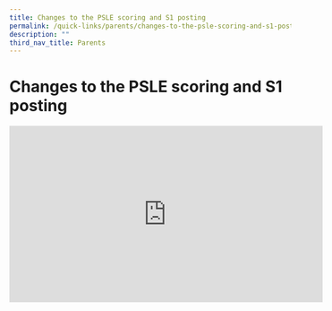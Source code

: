 ```yaml
---
title: Changes to the PSLE scoring and S1 posting
permalink: /quick-links/parents/changes-to-the-psle-scoring-and-s1-posting
description: ""
third_nav_title: Parents
---
```

# **Changes to the PSLE scoring and S1 posting**

<iframe width="560" height="315" src="https://www.youtube.com/embed/XNhLvEk_B90" title="YouTube video player" frameborder="0" allow="accelerometer; autoplay; clipboard-write; encrypted-media; gyroscope; picture-in-picture" allowfullscreen></iframe>